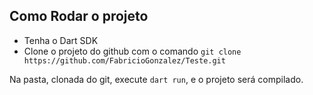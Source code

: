 ## Como Rodar o projeto

- Tenha o Dart SDK
- Clone o projeto do github com o comando `git clone https://github.com/FabricioGonzalez/Teste.git`

Na pasta, clonada do git, execute `dart run`, e o projeto será compilado.
